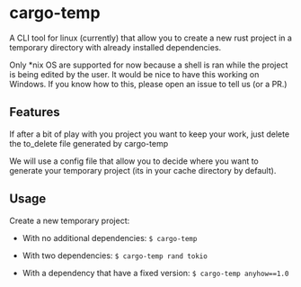 # cargo-temp

A CLI tool for linux (currently) that allow you to create a new rust project in a temporary directory with already installed dependencies.

Only *nix OS are supported for now because a shell is ran while the project is being edited by the user.
It would be nice to have this working on Windows.
If you know how to this, please open an issue to tell us (or a PR.)

## Features

If after a bit of play with you project you want to keep your work, just delete the to_delete file generated by cargo-temp

We will use a config file that allow you to decide where you want to generate your temporary project (its in your cache directory by default).

## Usage

Create a new temporary project:

* With no additional dependencies:
    `$ cargo-temp`

* With two dependencies:
    `$ cargo-temp rand tokio`

* With a dependency that have a fixed version:
    `$ cargo-temp anyhow==1.0`
